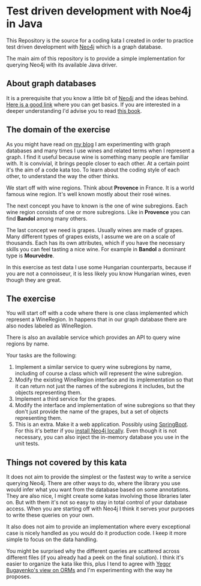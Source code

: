 # Test driven development with Noe4j in Java

This Repository is the source for a coding kata I created in order to practice test driven development with [Neo4j](https://neo4j.com/) which is a graph database.

The main aim of this repository is to provide a simple implementation for querying Neo4j with its available Java driver.

## About graph databases

It is a prerequisite that you know a little bit of [Neo4j](https://neo4j.com/) and the ideas behind. [Here is a good link](https://neo4j.com/blog/data-modeling-basics/) where you can get basics. If you are interested in a deeper understanding I'd advise you to read [this book](http://amzn.to/2yugwPp).

## The domain of the exercise

As you might have read on [my blog](http://sandordargo.com/blog/2017/07/11/meet-neo4j-again) I am experimenting with graph databases and many times I use wines and related terms when I represent a graph. I find it useful because wine is something many people are familiar with. It is convivial, it brings people closer to each other. At a certain point it's the aim of a code kata too. To learn about the coding style of each other, to understand the way the other thinks.

We start off with wine regions. Think about __Provence__ in France. It is a world famous wine region. It's well known mostly about their rosé wines.

The next concept you have to known is the one of wine subregions. Each wine region consists of one or more subregions. Like in __Provence__ you can find __Bandol__ among many others.

The last concept we need is grapes. Usually wines are made of grapes. Many different types of grapes exists, I assume we are on a scale of thousands. Each has its own attributes, which if you have the necessary skills you can feel tasting a nice wine. For example in __Bandol__ a dominant type is __Mourvèdre__.

In this exercise as test data I use some Hungarian counterparts, because if you are not a connoisseur, it is less likely you know Hungarian wines, even though they are great.

## The exercise

You will start off with a code where there is one class implemented which represent a WineRegion. In happens that in our graph database there are also nodes labeled as WineRegion.

There is also an available service which provides an API to query wine regions by name.
 
Your tasks are the following:
1. Implement a similar service to query wine subregions by name, including of course a class which will represent the wine subregion.
2. Modify the existing WineRegion interface and its implementation so that it can return not just the names of the subregions it includes, but the objects representing them.
3. Implement a third service for the grapes.
4. Modify the interface and implementation of wine subregions so that they don't just provide the name of the grapes, but a set of objects representing them.
5. This is an extra. Make it a web application. Possibly using [SpringBoot](https://projects.spring.io/spring-boot/). For this it's better if you [install Neo4j locally](https://neo4j.com/download/). Even though it is not necessary, you can also inject the in-memory database you use in the unit tests.

## Things not covered by this kata

It does not aim to provide the simplest or the fastest way to write a service querying Neo4j. There are other ways to do, where the library you use would infer what you want from the database based on some annotations. They are also nice, I might create some katas involving those libraries later on. But with them it's not so easy to stay in total control of your database access. When you are starting off with Neo4j I think it serves your purposes to write these queries on your own.
 
It also does not aim to provide an implementation where every exceptional case is nicely handled as you would do it production code. I keep it more simple to focus on the data handling.

You might be surprised why the different queries are scattered across different files (if you already had a peek on the final solution). I think it's easier to organize the kata like this, plus I tend to agree with [Yegor Bugayenko's view on ORMs](http://www.yegor256.com/2014/12/01/orm-offensive-anti-pattern.html) and I'm experimenting with the way he proposes.
